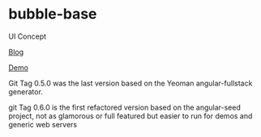bubble-base
===========

UI Concept

<a href="http://pcimino.blog.com/2014/10/08/bubble-base/" target="_blank">Blog</a>

<a href="http://bb.emocean.me" target="_blank">Demo</a>

Git Tag 0.5.0 was the last version based on the Yeoman angular-fullstack generator.

git Tag 0.6.0 is the first refactored version based on the angular-seed project, not as glamorous or full featured but easier to run for demos and generic web servers


